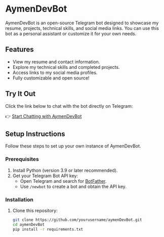 # AymenDevBot

AymenDevBot is an open-source Telegram bot designed to showcase my resume, projects, technical skills, and social media links. You can use this bot as a personal assistant or customize it for your own needs.

## Features
- View my resume and contact information.
- Explore my technical skills and completed projects.
- Access links to my social media profiles.
- Fully customizable and open source!

## Try It Out
Click the link below to chat with the bot directly on Telegram:

👉 [Start Chatting with AymenDevBot](https://t.me/aymenDevBot)

## Setup Instructions
Follow these steps to set up your own instance of AymenDevBot.

### Prerequisites
1. Install Python (version 3.9 or later recommended).
2. Get your Telegram Bot API key:
   - Open Telegram and search for [BotFather](https://t.me/BotFather).
   - Use `/newbot` to create a bot and obtain the API key.

### Installation
1. Clone this repository:
    ```bash
    git clone https://github.com/yourusername/aymenDevBot.git
    cd aymenDevBot
    pip install -r requirements.txt

